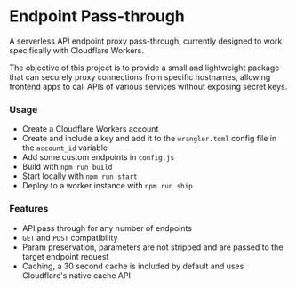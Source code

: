 # Endpoint Pass-through

A serverless API endpoint proxy pass-through, currently designed to work specifically with Cloudflare Workers.

The objective of this project is to provide a small and lightweight package that can securely proxy connections from specific hostnames, allowing frontend apps to call APIs of various services without exposing secret keys.

### Usage

- Create a Cloudflare Workers account
- Create and include a key and add it to the `wrangler.toml` config file in the `account_id` variable
- Add some custom endpoints in `config.js`
- Build with `npm run build`
- Start locally with `npm run start`
- Deploy to a worker instance with `npm run ship`

### Features

- API pass through for any number of endpoints
- `GET` and `POST` compatibility
- Param preservation, parameters are not stripped and are passed to the target endpoint request
- Caching, a 30 second cache is included by default and uses Cloudflare's native cache API
